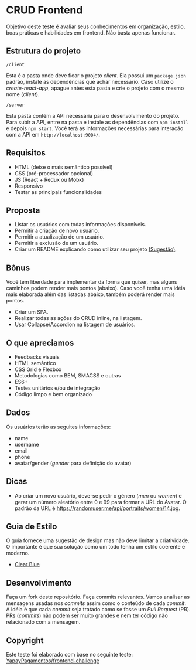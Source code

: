 # CRUD Frontend

Objetivo deste teste é avaliar seus conhecimentos em organização, estilo, boas práticas e habilidades em frontend. Não basta apenas funcionar.

## Estrutura do projeto

`/client`

Esta é a pasta onde deve ficar o projeto *client*. Ela possui um `package.json` padrão, instale as dependências que achar necessário. Caso utilize o *create-react-app*, apague antes esta pasta e crie o projeto com o mesmo nome (*client*).

`/server`

Esta pasta contém a API necessária para o desenvolvimento do projeto. Para subir a API, entre na pasta e instale as dependências com `npm install` e depois `npm start`. Você terá as informações necessárias para interação com a API em `http://localhost:9004/`.

## Requisitos

- HTML (deixe o mais semântico possível)
- CSS (pré-processador opcional)
- JS (React + Redux ou Mobx)
- Responsivo
- Testar as principais funcionalidades

## Proposta

- Listar os usuários com todas informações disponíveis.
- Permitir a criação de novo usuário.
- Permitir a atualização de um usuário.
- Permitir a exclusão de um usuário.
- Criar um README explicando como utilizar seu projeto [(Sugestão)](https://github.com/wearehive/project-guidelines/blob/master/README.sample.md).

## Bônus

Você tem liberdade para implementar da forma que quiser, mas alguns caminhos podem render mais pontos (abaixo). Caso você tenha uma idéia mais elaborada além das listadas abaixo, também poderá render mais pontos.

- Criar um SPA.
- Realizar todas as ações do CRUD inline, na listagem.
- Usar Collapse/Accordion na listagem de usuários.

## O que apreciamos

- Feedbacks visuais
- HTML semântico
- CSS Grid e Flexbox
- Metodologias como BEM, SMACSS e outras
- ES6+
- Testes unitários e/ou de integração
- Código limpo e bem organizado

## Dados

Os usuários terão as seguites informações:

- name
- username
- email
- phone
- avatar/gender (*gender* para definição do avatar)

## Dicas

- Ao criar um novo usuário, deve-se pedir o gênero (*men* ou *women*) e gerar um número aleatório entre 0 e 99 para formar a URL do Avatar. O padrão da URL é <https://randomuser.me/api/portraits/women/14.jpg>.

## Guia de Estilo

O guia fornece uma sugestão de design mas não deve limitar a criatividade. O importante é que sua solução como um todo tenha um estilo coerente e moderno.

- [Clear Blue](https://xd.adobe.com/view/e48de5b3-6f33-4175-7c03-5f8668d892b3-92bc/)

## Desenvolvimento

Faça um fork deste repositório. Faça commits relevantes. Vamos analisar as mensagens usadas nos *commits* assim como o conteúdo de cada *commit*. A idéia é que cada *commit* seja tratado como se fosse um *Pull Request* (PR). PRs (*commits*) não podem ser muito grandes e nem ter código não relacionado com a mensagem.

## Copyright

Este teste foi elaborado com base no seguinte teste:  
[YapayPagamentos/frontend-challenge](https://github.com/YapayPagamentos/frontend-challenge)
